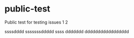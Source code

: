 # public-test
Public test for testing issues
1
2


ssssdddd
sssssssddddd
ssss
ddddddd
ddddddddddddddddd
